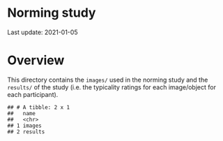 Norming study
================

Last update: 2021-01-05

# Overview

This directory contains the `images/` used in the norming study and the
`results/` of the study (i.e. the typicality ratings for each
image/object for each participant).

    ## # A tibble: 2 x 1
    ##   name   
    ##   <chr>  
    ## 1 images 
    ## 2 results
